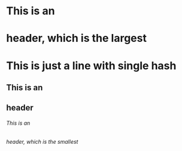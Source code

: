 # This is an <h1> header, which is the largest
# This is just a line with single hash
## This is an <h2> header
###### This is an <h6> header, which is the smallest

